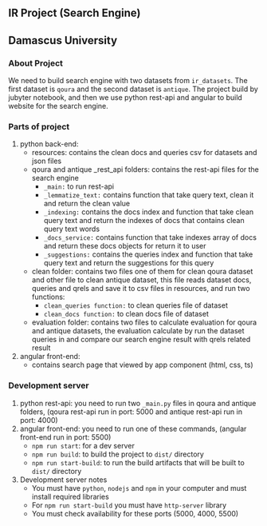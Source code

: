 ## IR Project (Search Engine)

## Damascus University

### About Project

We need to build search engine with two datasets from `ir_datasets`.
The first dataset is `qoura` and the second dataset is `antique`.
The project build by jubyter notebook, and then we use python rest-api and angular to build website for the search
engine.

### Parts of project

1. python back-end:
    * resources: contains the clean docs and queries csv for datasets and json files
    * qoura and antique _rest_api folders: contains the rest-api files for the search engine
        - `_main:` to run rest-api
        - `_lemmatize_text:` contains function that take query text, clean it and return the clean value
        - `_indexing:` contains the docs index and function that take clean query text and return the indexes of docs
          that contains clean query text words
        - `_docs_service:` contains function that take indexes array of docs and return these docs objects for return it
          to user
        - `_suggestions:` contains the queries index and function that take query text and return the suggestions for
          this query
    * clean folder: contains two files one of them for clean qoura dataset and other file to clean antique dataset,
      this file reads dataset docs, queries and qrels and save it to csv files in resources, and run two functions:
        - `clean_queries function:` to clean queries file of dataset
        - `clean_docs function:` to clean docs file of dataset
    * evaluation folder: contains two files to calculate evaluation for qoura and antique datasets,
      the evaluation calculate by run the dataset queries in and compare our search engine result with qrels related result
2. angular front-end:
    * contains search page that viewed by app component (html, css, ts)

### Development server

1. python rest-api: you need to run two `_main.py` files in qoura and antique folders,
   (qoura rest-api run in port: 5000 and antique rest-api run in port: 4000)
2. angular front-end: you need to run one of these commands,
   (angular front-end run in port: 5500)
    * `npm run start`: for a dev server
    * `npm run build`:  to build the project to `dist/` directory
    * `npm run start-build`: to run the build artifacts that will be built to `dist/` directory
3. Development server notes
    * You must have `python`, `nodejs` and `npm` in your computer and must install required libraries
    * For `npm run start-build` you must have `http-server` library
    * You must check availability for these ports (5000, 4000, 5500)